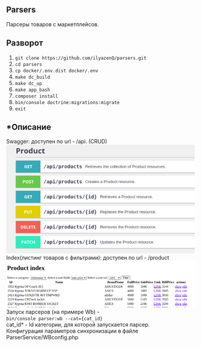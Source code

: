 ## Parsers

Парсеры товаров с маркетплейсов. 

## Разворот

1. `git clone https://github.com/ilyazenQ/parsers.git` <br>
2. `cd parsers`
3. `cp docker/.env.dist docker/.env`<br>
4. `make dc_build`<br>
5. `make dc_up` <br>
6. `make app_bash`<br>
7. `composer install` <br>
8. `bin/console doctrine:migrations:migrate`<br>
9. `exit`<br>

## *Описание

Swagger: доступен по url - /api. (CRUD) <br>
<img src="/image/swagger.png">
Index(листинг товаров с фильтрами): доступен по url - /product <br>
<img src="/image/index.png">
Запуск парсеров (на примере Wb) -  <br>
`bin/console parser:wb --cat={cat_id}`<br>
cat_id* - Id категории, для которой запускается парсер.<br>
Конфигурация параметров синхронизации в файле ParserService/WBconfig.php<br>




